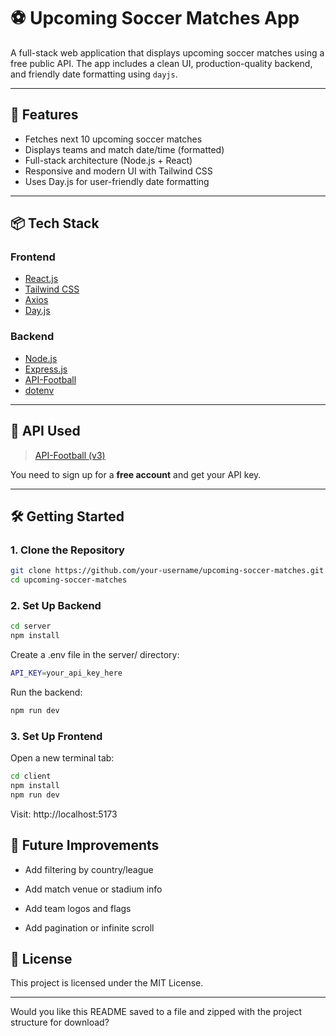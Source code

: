 # ⚽ Upcoming Soccer Matches App

A full-stack web application that displays upcoming soccer matches using a free public API. The app includes a clean UI, production-quality backend, and friendly date formatting using `dayjs`.

---

## 🚀 Features

- Fetches next 10 upcoming soccer matches
- Displays teams and match date/time (formatted)
- Full-stack architecture (Node.js + React)
- Responsive and modern UI with Tailwind CSS
- Uses Day.js for user-friendly date formatting

---

## 📦 Tech Stack

### Frontend

- [React.js](https://reactjs.org/)
- [Tailwind CSS](https://tailwindcss.com/)
- [Axios](https://axios-http.com/)
- [Day.js](https://day.js.org/)

### Backend

- [Node.js](https://nodejs.org/)
- [Express.js](https://expressjs.com/)
- [API-Football](https://www.api-football.com/documentation-v3)
- [dotenv](https://www.npmjs.com/package/dotenv)

---

## 🧠 API Used

> [API-Football (v3)](https://www.api-football.com/documentation)

You need to sign up for a **free account** and get your API key.

---

## 🛠️ Getting Started

### 1. Clone the Repository

```bash
git clone https://github.com/your-username/upcoming-soccer-matches.git
cd upcoming-soccer-matches
```
### 2. Set Up Backend
```bash
cd server
npm install
```
Create a .env file in the server/ directory:

```bash
API_KEY=your_api_key_here
```
Run the backend:
```bash
npm run dev
```
### 3. Set Up Frontend

Open a new terminal tab:
```bash
cd client
npm install
npm run dev
```
Visit: http://localhost:5173

## 🧹 Future Improvements

  - Add filtering by country/league

  - Add match venue or stadium info

  - Add team logos and flags

  - Add pagination or infinite scroll

## 📄 License

This project is licensed under the MIT License.


---

Would you like this README saved to a file and zipped with the project structure for download?

